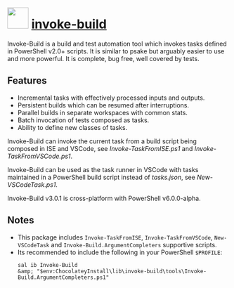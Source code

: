 # <img src="https://cdn.rawgit.com/majkinetor/chocolatey/master/invoke-build/icon.png" width="48" height="48"/> [invoke-build](https://chocolatey.org/packages/invoke-build)

Invoke-Build is a build and test automation tool which invokes tasks defined in PowerShell v2.0+ scripts. It is similar to psake but arguably easier to use and more powerful. It is complete, bug free, well covered by tests.

## Features

- Incremental tasks with effectively processed inputs and outputs.
- Persistent builds which can be resumed after interruptions.
- Parallel builds in separate workspaces with common stats.
- Batch invocation of tests composed as tasks.
- Ability to define new classes of tasks.

Invoke-Build can invoke the current task from a build script being composed in ISE and VSCode, see *Invoke-TaskFromISE.ps1* and *Invoke-TaskFromVSCode.ps1*.

Invoke-Build can be used as the task runner in VSCode with tasks maintained in a PowerShell build script instead of *tasks.json*, see *New-VSCodeTask.ps1*.

Invoke-Build v3.0.1 is cross-platform with PowerShell v6.0.0-alpha.

## Notes

- This package includes `Invoke-TaskFromISE`, `Invoke-TaskFromVSCode`, `New-VSCodeTask` and `Invoke-Build.ArgumentCompleters` supportive scripts.
- Its recommended to include the following in your PowerShell `$PROFILE`:
    ```
    sal ib Invoke-Build
    &amp; "$env:ChocolateyInstall\lib\invoke-build\tools\Invoke-Build.ArgumentCompleters.ps1"
    ```
